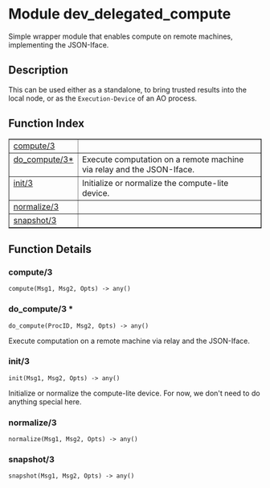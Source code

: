 

# Module dev_delegated_compute #

Simple wrapper module that enables compute on remote machines,
implementing the JSON-Iface.

<a name="description"></a>

## Description ##
This can be used either as a standalone, to
bring trusted results into the local node, or as the `Execution-Device` of
an AO process.<a name="index"></a>

## Function Index ##


<table width="100%" border="1" cellspacing="0" cellpadding="2" summary="function index"><tr><td valign="top"><a href="#compute-3">compute/3</a></td><td></td></tr><tr><td valign="top"><a href="#do_compute-3">do_compute/3*</a></td><td>Execute computation on a remote machine via relay and the JSON-Iface.</td></tr><tr><td valign="top"><a href="#init-3">init/3</a></td><td>Initialize or normalize the compute-lite device.</td></tr><tr><td valign="top"><a href="#normalize-3">normalize/3</a></td><td></td></tr><tr><td valign="top"><a href="#snapshot-3">snapshot/3</a></td><td></td></tr></table>


<a name="functions"></a>

## Function Details ##

<a name="compute-3"></a>

### compute/3 ###

`compute(Msg1, Msg2, Opts) -> any()`

<a name="do_compute-3"></a>

### do_compute/3 * ###

`do_compute(ProcID, Msg2, Opts) -> any()`

Execute computation on a remote machine via relay and the JSON-Iface.

<a name="init-3"></a>

### init/3 ###

`init(Msg1, Msg2, Opts) -> any()`

Initialize or normalize the compute-lite device. For now, we don't
need to do anything special here.

<a name="normalize-3"></a>

### normalize/3 ###

`normalize(Msg1, Msg2, Opts) -> any()`

<a name="snapshot-3"></a>

### snapshot/3 ###

`snapshot(Msg1, Msg2, Opts) -> any()`

